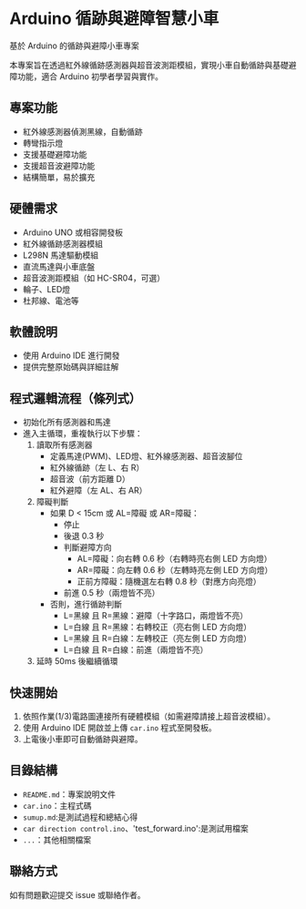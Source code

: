 # Arduino 循跡與避障智慧小車

基於 Arduino 的循跡與避障小車專案

本專案旨在透過紅外線循跡感測器與超音波測距模組，實現小車自動循跡與基礎避障功能，適合 Arduino 初學者學習與實作。

## 專案功能

- 紅外線感測器偵測黑線，自動循跡
- 轉彎指示燈
- 支援基礎避障功能
- 支援超音波避障功能
- 結構簡單，易於擴充

## 硬體需求

- Arduino UNO 或相容開發板
- 紅外線循跡感測器模組
- L298N 馬達驅動模組
- 直流馬達與小車底盤
- 超音波測距模組（如 HC-SR04，可選）
- 輪子、LED燈
- 杜邦線、電池等

## 軟體說明

- 使用 Arduino IDE 進行開發
- 提供完整原始碼與詳細註解

## 程式邏輯流程（條列式）

- 初始化所有感測器和馬達
- 進入主循環，重複執行以下步驟：
  1. 讀取所有感測器
     - 定義馬達(PWM)、LED燈、紅外線感測器、超音波腳位
     - 紅外線循跡（左 L、右 R）
     - 超音波（前方距離 D）
     - 紅外避障（左 AL、右 AR）
  2. 障礙判斷
     - 如果 D < 15cm 或 AL=障礙 或 AR=障礙：
       - 停止
       - 後退 0.3 秒
       - 判斷避障方向
         - AL=障礙：向右轉 0.6 秒（右轉時亮右側 LED 方向燈）
         - AR=障礙：向左轉 0.6 秒（左轉時亮左側 LED 方向燈）
         - 正前方障礙：隨機選左右轉 0.8 秒（對應方向亮燈）
       - 前進 0.5 秒（兩燈皆不亮）
     - 否則，進行循跡判斷
       - L=黑線 且 R=黑線：避障（十字路口，兩燈皆不亮）
       - L=白線 且 R=黑線：右轉校正（亮右側 LED 方向燈）
       - L=黑線 且 R=白線：左轉校正（亮左側 LED 方向燈）
       - L=白線 且 R=白線：前進（兩燈皆不亮）
  3. 延時 50ms 後繼續循環

## 快速開始

1. 依照作業(1/3)電路圖連接所有硬體模組（如需避障請接上超音波模組）。
2. 使用 Arduino IDE 開啟並上傳 `car.ino` 程式至開發板。
3. 上電後小車即可自動循跡與避障。

## 目錄結構

- `README.md`：專案說明文件
- `car.ino`：主程式碼
- `sumup.md`:是測試過程和總結心得
- `car direction control.ino`、'test_forward.ino':是測試用檔案
- `...`：其他相關檔案


## 聯絡方式

如有問題歡迎提交 issue 或聯絡作者。
